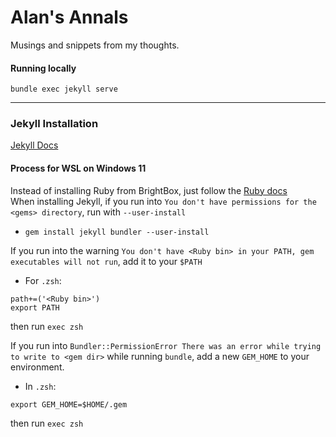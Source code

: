 # Alan's Annals
Musings and snippets from my thoughts.

#### Running locally
`bundle exec jekyll serve`
___
### Jekyll Installation
[Jekyll Docs](https://jekyllrb.com/docs/installation/windows/)
#### Process for WSL on Windows 11
Instead of installing Ruby from BrightBox, just follow the [Ruby docs](https://www.ruby-lang.org/en/documentation/installation/#apt) \
When installing Jekyll, if you run into `You don't have permissions for the <gems> directory`, run with `--user-install`
 * `gem install jekyll bundler --user-install`

If you run into the warning `You don't have <Ruby bin> in your PATH, gem executables will not run`, add it to your `$PATH`
 * For `.zsh`:
 ```
 path+=('<Ruby bin>')
 export PATH
 ```
 then run `exec zsh`

If you run into `Bundler::PermissionError There was an error while trying to write to <gem dir>` while running `bundle`, add a new `GEM_HOME` to your environment.
 * In `.zsh`:
 ```
export GEM_HOME=$HOME/.gem
 ```
 then run `exec zsh`